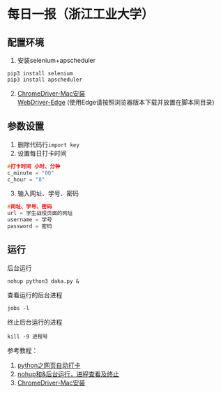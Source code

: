 # 每日一报（浙江工业大学）

## 配置环境

1. 安装selenium+apscheduler

```shell
pip3 install selenium
pip3 install apscheduler
```

2. [ChromeDriver-Mac安装](https://www.cnblogs.com/lilyo/p/11959494.html)<br>[WebDriver-Edge](https://developer.microsoft.com/en-us/microsoft-edge/tools/webdriver/) (使用Edge请按照浏览器版本下载并放置在脚本同目录)


## 参数设置

1. 删除代码行`import key`
2. 设置每日打卡时间

```c++
#打卡时间 小时、分钟
c_minute = "00" 
c_hour = "8"
```

3. 输入网址、学号、密码

```c++
#网址、学号、密码
url = 学生战役页面的网址
username = 学号
password = 密码
```

## 运行

后台运行

```shell
nohup python3 daka.py &
```

查看运行的后台进程

```shell
jobs -l
```

终止后台运行的进程

```shell
kill -9 进程号
```

参考教程：

1. [python之网页自动打卡](https://blog.csdn.net/lee1169639/article/details/77336463?utm_medium=distribute.pc_relevant.none-task-blog-BlogCommendFromMachineLearnPai2-1.control&depth_1-utm_source=distribute.pc_relevant.none-task-blog-BlogCommendFromMachineLearnPai2-1.control)
2. [nohup和&后台运行，进程查看及终止](https://www.cnblogs.com/baby123/p/6477429.html)
3. [ChromeDriver-Mac安装](https://www.cnblogs.com/lilyo/p/11959494.html)

